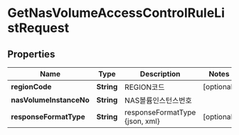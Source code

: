 
# GetNasVolumeAccessControlRuleListRequest

## Properties
Name | Type | Description | Notes
------------ | ------------- | ------------- | -------------
**regionCode** | **String** | REGION코드 |  [optional]
**nasVolumeInstanceNo** | **String** | NAS볼륨인스턴스번호 | 
**responseFormatType** | **String** | responseFormatType {json, xml} |  [optional]



